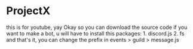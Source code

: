 # ProjectX
this is for youtube, yay
Okay so you can download the source code if you want to make a bot, u will have to install this packages: 1. discord.js 2. fs and that's it, you can change the prefix in
events > guild > message.js
